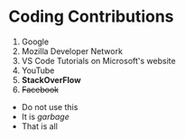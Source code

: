 # Coding Contributions

1. Google
2. Mozilla Developer Network
3. VS Code Tutorials on Microsoft's website
4. YouTube
5. **StackOverFlow**
6. ~~Facebook~~
* Do not use this
* It is *garbage*
* That is all